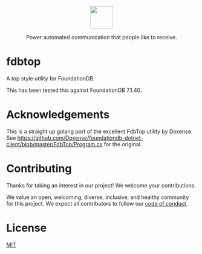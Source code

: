 <p align="center">
  <a href="https://customer.io">
    <img src="https://user-images.githubusercontent.com/6409227/144680509-907ee093-d7ad-4a9c-b0a5-f640eeb060cd.png" height="60">
  </a>
  <p align="center">Power automated communication that people like to receive.</p>
</p>

# fdbtop

A top style utility for FoundationDB.

This has been tested this against FoundationDB 7.1.40.

# Acknowledgements

This is a straight up golang port of the excellent FdbTop utility by Doxense.
See https://github.com/Doxense/foundationdb-dotnet-client/blob/master/FdbTop/Program.cs for the original.

# Contributing

Thanks for taking an interest in our project! We welcome your contributions.

We value an open, welcoming, diverse, inclusive, and healthy community for this project. We expect all  contributors to follow our [code of conduct](CODE_OF_CONDUCT.md).

# License

[MIT](LICENSE)
